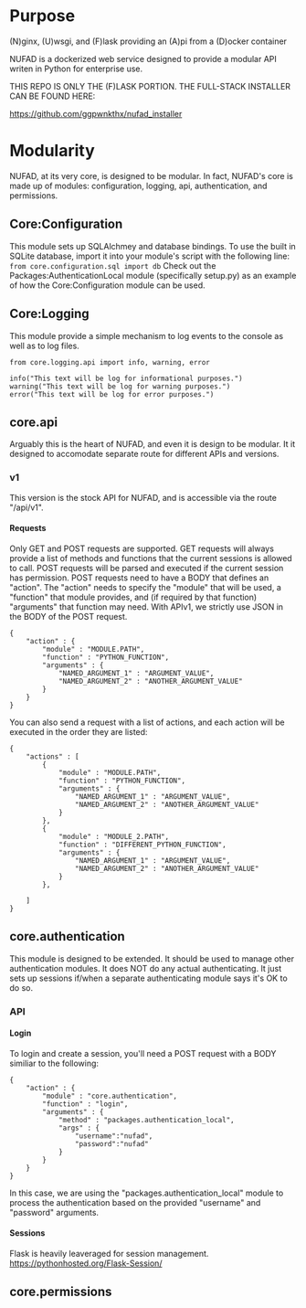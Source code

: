 # Purpose
(N)ginx, (U)wsgi, and (F)lask providing an (A)pi from a (D)ocker container

NUFAD is a dockerized web service designed to provide a modular API writen in Python for enterprise use.

THIS REPO IS ONLY THE (F)LASK PORTION. THE FULL-STACK INSTALLER CAN BE FOUND HERE:

https://github.com/ggpwnkthx/nufad_installer
# Modularity
NUFAD, at its very core, is designed to be modular. In fact, NUFAD's core is made up of modules: configuration, logging, api, authentication, and permissions.
## Core:Configuration
This module sets up SQLAlchmey and database bindings. To use the built in SQLite database, import it into your module's script with the following line:
```from core.configuration.sql import db```
Check out the Packages:AuthenticationLocal module (specifically setup.py) as an example of how the Core:Configuration module can be used.
## Core:Logging
This module provide a simple mechanism to log events to the console as well as to log files. 
```
from core.logging.api import info, warning, error

info("This text will be log for informational purposes.")
warning("This text will be log for warning purposes.")
error("This text will be log for error purposes.")
```
## core.api
Arguably this is the heart of NUFAD, and even it is design to be modular. It it designed to accomodate separate route for different APIs and versions.
### v1
This version is the stock API for NUFAD, and is accessible via the route "/api/v1".
#### Requests
Only GET and POST requests are supported. GET requests will always provide a list of methods and functions that the current sessions is allowed to call. POST requests will be parsed and executed if the current session has permission.
POST requests need to have a BODY that defines an "action". The "action" needs to specify the "module" that will be used, a "function" that module provides, and (if required by that function) "arguments" that function may need.
With APIv1, we strictly use JSON in the BODY of the POST request.
```
{
	"action" : { 
		"module" : "MODULE.PATH", 
		"function" : "PYTHON_FUNCTION", 
		"arguments" : { 
			"NAMED_ARGUMENT_1" : "ARGUMENT_VALUE", 
			"NAMED_ARGUMENT_2" : "ANOTHER_ARGUMENT_VALUE"
		}
	}
}
```

You can also send a request with a list of actions, and each action will be executed in the order they are listed:
```
{
	"actions" : [
		{ 
			"module" : "MODULE.PATH", 
			"function" : "PYTHON_FUNCTION", 
			"arguments" : { 
				"NAMED_ARGUMENT_1" : "ARGUMENT_VALUE", 
				"NAMED_ARGUMENT_2" : "ANOTHER_ARGUMENT_VALUE"
			}
		},
		{ 
			"module" : "MODULE_2.PATH", 
			"function" : "DIFFERENT_PYTHON_FUNCTION", 
			"arguments" : { 
				"NAMED_ARGUMENT_1" : "ARGUMENT_VALUE", 
				"NAMED_ARGUMENT_2" : "ANOTHER_ARGUMENT_VALUE"
			}
		},
		
	]
}
```
## core.authentication
This module is designed to be extended. It should be used to manage other authentication modules. It does NOT do any actual authenticating. It just sets up sessions if/when a separate authenticating module says it's OK to do so.
### API
#### Login
To login and create a session, you'll need a POST request with a BODY similiar to the following:
```
{
	"action" : { 
		"module" : "core.authentication", 
		"function" : "login", 
		"arguments" : { 
			"method" : "packages.authentication_local", 
			"args" : { 
				"username":"nufad",
				"password":"nufad" 
			}
		}
	}
}
```
In this case, we are using the "packages.authentication_local" module to process the authentication based on the provided "username" and "password" arguments.
#### Sessions
Flask is heavily leaveraged for session management.
https://pythonhosted.org/Flask-Session/
## core.permissions
